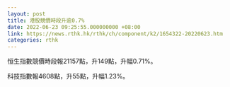 ```yaml
---
layout: post
title: 港股競價時段升逾0.7%
date: 2022-06-23 09:25:55.000000000 +08:00
link: https://news.rthk.hk/rthk/ch/component/k2/1654322-20220623.htm
categories: rthk
---
```


恒生指數競價時段報21157點，升149點，升幅0.71%。

科技指數報4608點，升55點，升幅1.23%。
